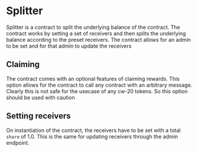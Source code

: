 # Splitter

Splitter is a contract to split the underlying balance of the contract. The contract works by setting a set of receivers and then splits the underlying balance according to the 
preset receivers. The contract allows for an admin to be set and for that admin to update the receivers

## Claiming
The contract comes with an optional features of claiming rewards. This option allows for the contract to call any contract with an arbitrary message. Clearly this is not safe for the usecase of any cw-20 tokens. So this option should be used with caution

## Setting receivers
On instantiation of the contract, the receivers have to be set with a total `share` of 1.0. This is the same for updating receivers through the admin endpoint.